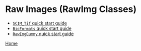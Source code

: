 Raw Images (RawImg Classes)
=======================================

   + [`SCIM_Tif` quick start guide](./id_ri_SCIM_Tif.html)
   + [`BioFormats` quick start guide](./id_ri_BioFormats.html)
   + [`RawImgDummy` quick start guide](./id_ri_RawImgDummy.html)

[Home](./index.html)

